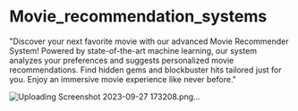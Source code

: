 # Movie_recommendation_systems

"Discover your next favorite movie with our advanced Movie Recommender System! Powered by state-of-the-art machine learning, our system analyzes your preferences and suggests personalized movie recommendations. 
Find hidden gems and blockbuster hits tailored just for you. Enjoy an immersive movie experience like never before." 



![Uploading Screenshot 2023-09-27 173208.png…]()

